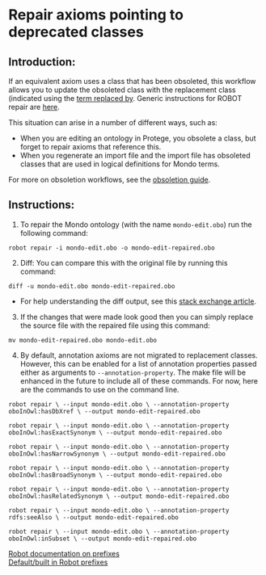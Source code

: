 # Repair axioms pointing to deprecated classes 

## Introduction: 

If an equivalent axiom uses a class that has been obsoleted, this workflow allows you to update the obsoleted class with the replacement class (indicated using the [term replaced by](http://purl.obolibrary.org/obo/IAO_0100001). Generic instructions for ROBOT repair are [here](http://robot.obolibrary.org/repair).

This situation can arise in a number of different ways, such as:

- When you are editing an ontology in Protege, you obsolete a class, but forget to repair axioms that reference this.
- When you regenerate an import file and the import file has obsoleted classes that are used in logical definitions for Mondo terms.

For more on obsoletion workflows, see the [obsoletion guide](https://mondo.readthedocs.io/en/latest/editors-guide/merging-and-obsoleting/).

## Instructions:

1. To repair the Mondo ontology (with the name `mondo-edit.obo`) run the following command:

`robot repair -i mondo-edit.obo -o mondo-edit-repaired.obo`

2. Diff: You can compare this with the original file by running this command:  

`diff -u mondo-edit.obo mondo-edit-repaired.obo`

- For help understanding the diff output, see this [stack exchange article](https://unix.stackexchange.com/questions/81998/understanding-of-diff-output).

3. If the changes that were made look good then you can simply replace the source file with the repaired file using this command:  

`mv mondo-edit-repaired.obo mondo-edit.obo`

4. By default, annotation axioms are not migrated to replacement classes. However, this can be enabled for a list of annotation properties passed either as arguments to `--annotation-property`. The make file will be enhanced in the future to include all of these commands. For now, here are the commands to use on the command line.

`robot repair \
  --input mondo-edit.obo \
  --annotation-property oboInOwl:hasDbXref \
  --output mondo-edit-repaired.obo`
  
`robot repair \
  --input mondo-edit.obo \
  --annotation-property oboInOwl:hasExactSynonym \
  --output mondo-edit-repaired.obo`

`robot repair \
  --input mondo-edit.obo \
  --annotation-property oboInOwl:hasNarrowSynonym \
  --output mondo-edit-repaired.obo`

`robot repair \
  --input mondo-edit.obo \
  --annotation-property oboInOwl:hasBroadSynonym \
  --output mondo-edit-repaired.obo`
  
`robot repair \
  --input mondo-edit.obo \
  --annotation-property oboInOwl:hasRelatedSynonym \
  --output mondo-edit-repaired.obo`  
  
`robot repair \
  --input mondo-edit.obo \
  --annotation-property rdfs:seeAlso \
  --output mondo-edit-repaired.obo`  
  
`robot repair \
  --input mondo-edit.obo \
  --annotation-property oboInOwl:inSubset \
  --output mondo-edit-repaired.obo`    
  
[Robot documentation on prefixes](http://robot.obolibrary.org/global#prefixes)  
[Default/built in Robot prefixes](https://github.com/ontodev/robot/blob/master/robot-core/src/main/resources/obo_context.jsonld) 

